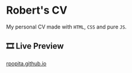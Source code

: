 # Robert's CV

My personal CV made with `HTML`, `CSS` and pure `JS`.

## 🎞 Live Preview

[rpopita.github.io](https://rpopita.github.io)
